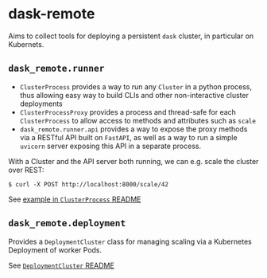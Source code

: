 # dask-remote

Aims to collect tools for deploying a persistent `dask` cluster, in particular on Kubernets.

## `dask_remote.runner`

- `ClusterProcess` provides a way to run any `Cluster` in a python process, thus allowing easy way to build CLIs and other non-interactive cluster deployments
- `ClusterProcessProxy` provides a process and thread-safe for each `ClusterProcess` to allow access to methods and attributes such as `scale`
- `dask_remote.runner.api` provides a way to expose the proxy methods via a RESTful API built on `FastAPI`, as well as a way to run a simple `uvicorn` server exposing this API in a separate process.

With a Cluster and the API server both running, we can e.g. scale the cluster over REST:

```
$ curl -X POST http://localhost:8000/scale/42
```

See [example in `ClusterProcess` README](dask_remote/runner/README.md)

## `dask_remote.deployment`

Provides a `DeploymentCluster` class for managing scaling via a Kubernetes Deployment of worker Pods.

See [`DeploymentCluster` README](dask_remote/deployment/README.md)
